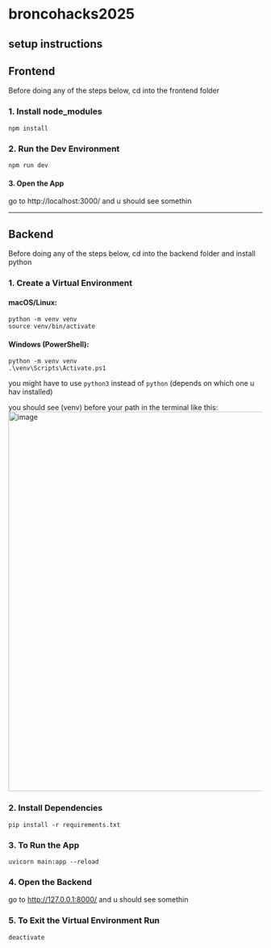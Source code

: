 # broncohacks2025

## setup instructions

## Frontend
Before doing any of the steps below, cd into the frontend folder
### 1. Install node_modules
```
npm install
```

### 2. Run the Dev Environment
```
npm run dev
```

#### 3. Open the App
go to http://localhost:3000/ and u should see somethin

----------------------------------------------------------------

## Backend
Before doing any of the steps below, cd into the backend folder and install python
### 1. Create a Virtual Environment
#### macOS/Linux:
```
python -m venv venv
source venv/bin/activate
```

#### Windows (PowerShell):
```
python -m venv venv
.\venv\Scripts\Activate.ps1
```

you might have to use ``python3`` instead of ``python`` (depends on which one u hav installed)

you should see (venv) before your path in the terminal like this:
<img width="752" alt="image" src="https://github.com/user-attachments/assets/a02f4086-4851-41fe-8065-96c9cc48659e" />

### 2. Install Dependencies
```
pip install -r requirements.txt
```

### 3. To Run the App
```
uvicorn main:app --reload
```

### 4. Open the Backend
go to http://127.0.0.1:8000/ and u should see somethin

### 5. To Exit the Virtual Environment Run
```
deactivate
```



